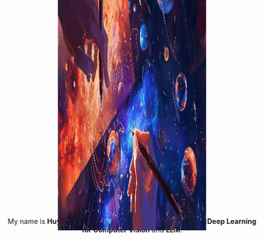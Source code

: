 <!-- 🌌 Banner -->
<p align="center">
  <img src="./assets/3.jpg" alt="Banner" width="100%" height="300px" style="transform: rotate(90deg);" />
</p>

<!-- 👋 Introduction -->
<h2 align="center">WELCOME TO MY PAGE 👋👋👋</h2>
<p align="center">
  My name is <b>Huy Sang</b>. I am interested in the following topics:<b>Deep Learning for Computer Vision</b> and <b>LLM</b>.
</p>


<!-- 🚀 Featured Repositories -->
<!---
<h3 align="center">🚀 Featured Repositories</h3>

<p align="center">
  <a href="https://github.com/HuySang-04/face_attendance">
    <img src="https://github-readme-stats.vercel.app/api/pin/?username=HuySang-04&repo=face_attendance&theme=radical" />
  </a>
  <a href="https://github.com/HuySang-04/lettuce_classification">
    <img src="https://github-readme-stats.vercel.app/api/pin/?username=HuySang-04&repo=lettuce_classification&theme=vision-friendly-dark" />
  </a>
</p>

<p align="center">
  <a href="https://github.com/HuySang-04/machine_learning">
    <img src="https://github-readme-stats.vercel.app/api/pin/?username=HuySang-04&repo=machine_learning&theme=tokyonight" />
  </a>
  <a href="https://github.com/HuySang-04/yolo-form-scratch">
    <img src="https://github-readme-stats.vercel.app/api/pin/?username=HuySang-04&repo=yolo-form-scratch&theme=gruvbox" />
  </a>
</p>
--!>
